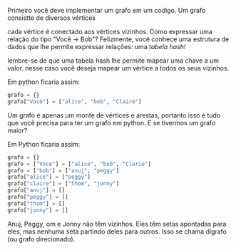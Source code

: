 Primeiro você deve implementar um grafo em um codigo. Um grafo consistte de diversos vértices

cada vértice é conectado aos vértices vizinhos. Como expressar uma relação do tipo "Você -> Bob"? Felizmente, você conhece uma estrutura de dados que lhe permite expressar relações: uma _tabela hash!_

lembre-se de que uma tabela hash lhe permite mapear uma chave a um valor. nesse caso você deseja mapear um vértice a todos os seus vizinhos.

Em python ficaria assim:

```python
grafo = {}
grafo["Você"] = ["alice", "bob", "Claire"]
```

Um grafo é apenas um monte de vértices e arestas, portanto isso é tudo que você precisa para ter um grafo em python. E se tivermos um grafo maior?

Em Python ficaria assim:

```Python
grafo = {}
grafo = ["Voce"] = ["alice", "bob", "Clarie"]
grafo = ["bob"] = ["anuj", "peggy"]
grafo["alice"] = ["peggy"]
grafo["claire"] = ["thom", "jonny"]
grafo["anuj"] = []
grafo["peggy"] = []
grafo["thom"] = []
grafo["jonny"] = []
```

Anuj, Peggy, om e Jonny não têm vizinhos. Eles têm setas apontadas para eles, mas nenhuma seta partindo deles para outros. Isso se chama dígrafo (ou grafo direcionado).